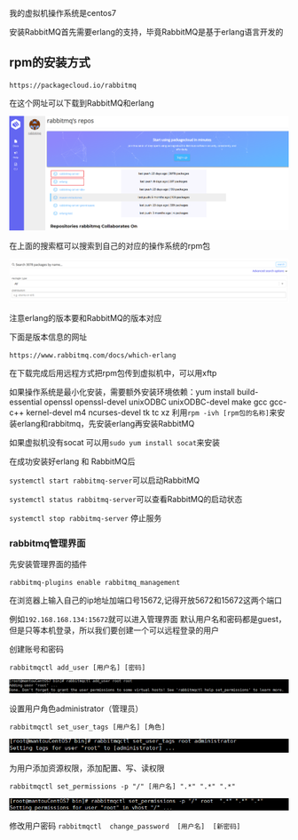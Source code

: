 我的虚拟机操作系统是centos7

安装RabbitMQ首先需要erlang的支持，毕竟RabbitMQ是基于erlang语言开发的

## rpm的安装方式

`https://packagecloud.io/rabbitmq`

在这个网址可以下载到RabbitMQ和erlang

![](./image/Snipaste_2024-03-16_18-20-36.png)

在上面的搜索框可以搜索到自己的对应的操作系统的rpm包

![](./image/Snipaste_2024-03-16_18-23-27.png)

注意erlang的版本要和RabbitMQ的版本对应

下面是版本信息的网址

`https://www.rabbitmq.com/docs/which-erlang`

在下载完成后用远程方式把rpm包传到虚拟机中，可以用xftp

如果操作系统是最小化安装，需要额外安装环境依赖：yum install build-essential openssl openssl-devel unixODBC unixODBC-devel make gcc gcc-c++ kernel-devel m4 ncurses-devel tk tc xz
利用`rpm -ivh [rpm包的名称]`来安装erlang和rabbitmq，先安装erlang再安装RabbitMQ

如果虚拟机没有socat 可以用`sudo yum install socat`来安装

在成功安装好erlang 和 RabbitMQ后

`systemctl start rabbitmq-server`可以启动RabbitMQ

`systemctl status rabbitmq-server`可以查看RabbitMQ的启动状态

`systemctl stop rabbitmq-server` 停止服务 

### rabbitmq管理界面

先安装管理界面的插件

 `rabbitmq-plugins enable rabbitmq_management`

在浏览器上输入自己的ip地址加端口号15672,记得开放5672和15672这两个端口

例如`192.168.168.134:15672`就可以进入管理界面 默认用户名和密码都是guest，但是只等本机登录，所以我们要创建一个可以远程登录的用户

创建账号和密码

`rabbitmqctl add_user [用户名] [密码]`

![](./image/Snipaste_2024-03-16_18-44-08.png)

设置用户角色administrator（管理员）

`rabbitmqctl set_user_tags [用户名] [角色]`

![](./image/Snipaste_2024-03-16_18-44-53.png)

为用户添加资源权限，添加配置、写、读权限

`rabbitmqctl set_permissions -p "/" [用户名] ".*" ".*" ".*"`

![](./image/Snipaste_2024-03-16_18-45-15.png)

修改用户密码
`rabbitmqctl  change_password  [用户名]  [新密码]`

